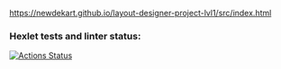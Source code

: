 https://newdekart.github.io/layout-designer-project-lvl1/src/index.html

### Hexlet tests and linter status:
[![Actions Status](https://github.com/NewDekart/layout-designer-project-lvl1/workflows/hexlet-check/badge.svg)](https://github.com/NewDekart/layout-designer-project-lvl1/actions)
